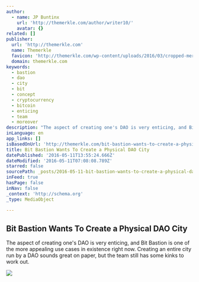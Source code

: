 ```yaml
---
author:
  - name: JP Buntinx
    url: 'http://themerkle.com/author/writer10/'
    avatar: {}
related: []
publisher:
  url: 'http://themerkle.com'
  name: Themerkle
  favicon: 'http://themerkle.com/wp-content/uploads/2016/03/cropped-merkle-white-1-192x192.png'
  domain: themerkle.com
keywords:
  - bastion
  - dao
  - city
  - bit
  - concept
  - cryptocurrency
  - bitcoin
  - enticing
  - team
  - moreover
description: "The aspect of creating one's DAO is very enticing, and Bit Bastion is one of the more appealing use cases in existence right now. Creating an entire city run by a DAO sounds great on paper, but the team still has some kinks to work out."
inLanguage: en
app_links: []
isBasedOnUrl: 'http://themerkle.com/bit-bastion-wants-to-create-a-physical-dao-city/'
title: Bit Bastion Wants To Create a Physical DAO City
datePublished: '2016-05-11T13:55:24.666Z'
dateModified: '2016-05-11T07:08:08.789Z'
starred: false
sourcePath: _posts/2016-05-11-bit-bastion-wants-to-create-a-physical-dao-city.md
inFeed: true
hasPage: false
inNav: false
_context: 'http://schema.org'
_type: MediaObject

---
```

<article style=""><h1>Bit Bastion Wants To Create a Physical DAO City</h1><p>The aspect of creating one's DAO is very enticing, and Bit Bastion is one of the more appealing use cases in existence right now. Creating an entire city run by a DAO sounds great on paper, but the team still has some kinks to work out.</p><img src="http://themerkle.com/wp-content/uploads/2016/05/shutterstock_91262153.jpg" /></article>